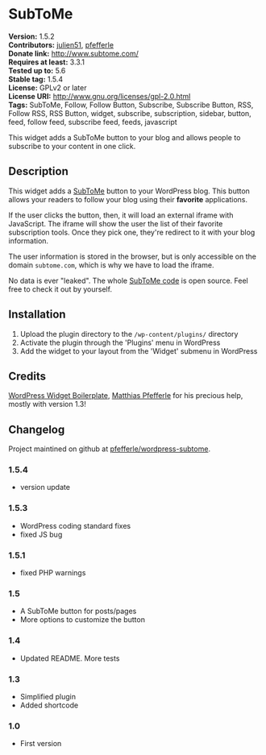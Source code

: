 # SubToMe #
**Version:** 1.5.2  
**Contributors:** [julien51](https://profiles.wordpress.org/julien51), [pfefferle](https://profiles.wordpress.org/pfefferle)  
**Donate link:** http://www.subtome.com/  
**Requires at least:** 3.3.1  
**Tested up to:** 5.6  
**Stable tag:** 1.5.4  
**License:** GPLv2 or later  
**License URI:** http://www.gnu.org/licenses/gpl-2.0.html  
**Tags:** SubToMe, Follow, Follow Button, Subscribe, Subscribe Button, RSS, Follow RSS, RSS Button, widget, subscribe, subscription, sidebar, button, feed, follow feed, subscribe feed, feeds, javascript  

This widget adds a SubToMe button to your blog and allows people to subscribe to your content in one click.

## Description ##

This widget adds a [SubToMe](http://www.subtome.com/) button to your WordPress blog. This button allows your readers to follow your blog using their **favorite** applications.

If the user clicks the button, then, it will load an external iframe with JavaScript. The iframe will show the user the list of their favorite subscription tools. Once they pick one, they're redirect to it with your blog information.

The user information is stored in the browser, but is only accessible on the domain `subtome.com`, which is why we have to load the iframe.

No data is ever "leaked". The whole [SubToMe code](https://github.com/superfeedr/subtome) is open source. Feel free to check it out by yourself.

## Installation ##

1. Upload the plugin directory to the `/wp-content/plugins/` directory
2. Activate the plugin through the 'Plugins' menu in WordPress
2. Add the widget to your layout from the 'Widget' submenu in WordPress

## Credits ##

[WordPress Widget Boilerplate](https://github.com/tommcfarlin/WordPress-Widget-Boilerplate), [Matthias Pfefferle](http://notizblog.org/) for his precious help, mostly with version 1.3!

## Changelog ##

Project maintined on github at
[pfefferle/wordpress-subtome](https://github.com/pfefferle/wordpress-subtome).

### 1.5.4 ###

* version update

### 1.5.3 ###

* WordPress coding standard fixes
* fixed JS bug

### 1.5.1 ###

* fixed PHP warnings

### 1.5 ###

* A SubToMe button for posts/pages
* More options to customize the button

### 1.4 ###

* Updated README. More tests

### 1.3 ###

* Simplified plugin
* Added shortcode

### 1.0 ###

* First version
